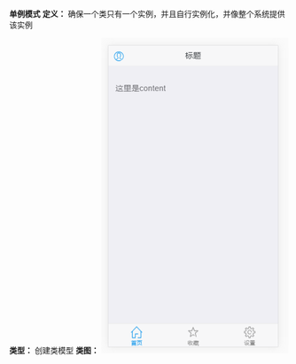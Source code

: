 **单例模式**
**定义：** 确保一个类只有一个实例，并且自行实例化，并像整个系统提供该实例

**类型：** 创建类模型
**类图：**
![Image text](https://raw.githubusercontent.com/hongmaju/light7Local/master/img/productShow/20170518152848.png)